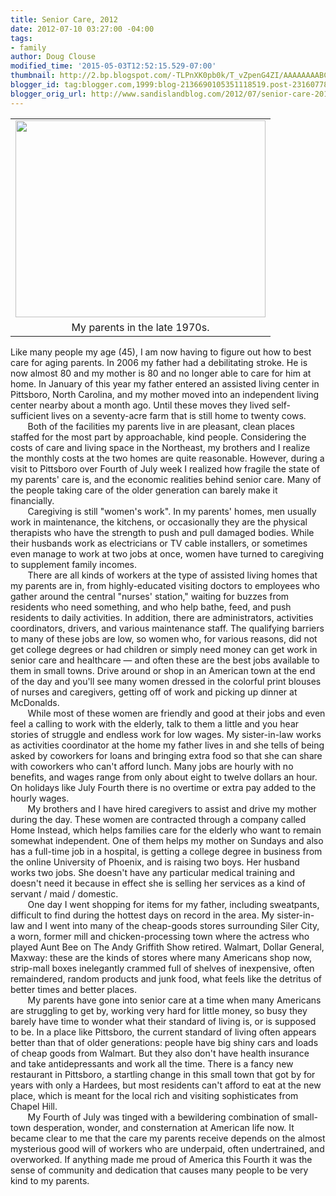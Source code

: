```yaml
---
title: Senior Care, 2012
date: 2012-07-10 03:27:00 -04:00
tags:
- family
author: Doug Clouse
modified_time: '2015-05-03T12:52:15.529-07:00'
thumbnail: http://2.bp.blogspot.com/-TLPnXK0pb0k/T_vZpenG4ZI/AAAAAAAABCU/sROrW4xYdzU/s72-c/Mom+and+Dad+crop.jpg
blogger_id: tag:blogger.com,1999:blog-2136690105351118519.post-2316077827250675623
blogger_orig_url: http://www.sandislandblog.com/2012/07/senior-care-2012.html
---
```


<table align="center" cellpadding="0" cellspacing="0" class="tr-caption-container" style="margin-left: auto; margin-right: auto; text-align: center;"><tbody><tr><td style="text-align: center;"><a href="http://2.bp.blogspot.com/-TLPnXK0pb0k/T_vZpenG4ZI/AAAAAAAABCU/sROrW4xYdzU/s1600/Mom+and+Dad+crop.jpg" imageanchor="1" style="margin-left: auto; margin-right: auto;"><img border="0" src="http://2.bp.blogspot.com/-TLPnXK0pb0k/T_vZpenG4ZI/AAAAAAAABCU/sROrW4xYdzU/s400/Mom+and+Dad+crop.jpg" height="315" width="400" /></a></td></tr><tr><td class="tr-caption" style="text-align: center;">My parents in the late 1970s.</td></tr></tbody></table><div style="text-align: center;"><div style="text-align: left;">Like many people my age (45), I am now having to figure out how to best care for aging parents. In 2006 my father had a debilitating stroke. He is now almost 80 and my mother is 80 and no longer able to care for him at home. In January of this year my father entered an assisted living center in Pittsboro, North Carolina, and my mother moved into an independent living center nearby about a month ago. Until these moves they lived self-sufficient lives on a seventy-acre farm that is still home to twenty cows.&nbsp;</div></div><div>&nbsp; &nbsp; &nbsp; &nbsp;Both of the facilities my parents live in are pleasant, clean places staffed for the most part by approachable, kind people. Considering the costs of care and living space in the Northeast, my brothers and I realize the monthly costs at the two homes are quite reasonable. However, during a visit to Pittsboro over Fourth of July week I realized how fragile the state of my parents' care is, and the economic realities behind senior care. Many of the people taking care of the older generation can barely make it financially.&nbsp;</div><div>&nbsp; &nbsp; &nbsp; &nbsp;Caregiving is still "women's work". In my parents' homes, men usually work in maintenance, the kitchens, or occasionally they are the physical therapists who have the strength to push and pull damaged bodies. While their husbands work as electricians or TV cable installers, or sometimes even manage to work at two jobs at once, women have turned to caregiving to supplement family incomes. </div><div>&nbsp; &nbsp; &nbsp; &nbsp;There are all kinds of workers at the type of assisted living homes that my parents are in, from highly-educated visiting doctors to employees who gather around the central "nurses' station," waiting for buzzes from residents who need something, and who help bathe, feed, and push residents to daily activities. In addition, there are administrators, activities coordinators, drivers, and various maintenance staff. The qualifying barriers to many of these jobs are low, so women who, for various reasons, did not get college degrees or had children or simply need money can get work in senior care and healthcare — and often these are the best jobs available to them in small towns. Drive around or shop in an American town at the end of the day and you'll see many women dressed in the colorful print blouses of nurses and caregivers, getting off of work and picking up dinner at McDonalds.&nbsp;</div><div>&nbsp; &nbsp; &nbsp; &nbsp;While most of these women are friendly and good at their jobs and even feel a calling to work with the elderly, talk to them a little and you hear stories of struggle and endless work for low wages. My sister-in-law works as activities coordinator at the home my father lives in and she tells of being asked by coworkers for loans and bringing extra food so that she can share with coworkers who can't afford lunch. Many jobs are hourly with no benefits, and wages range from only about eight to twelve dollars an hour. On holidays like July Fourth there is no overtime or extra pay added to the hourly wages.&nbsp;</div><div>&nbsp; &nbsp; &nbsp; &nbsp;My brothers and I have hired caregivers to assist and drive my mother during the day. These women are contracted through a company called Home Instead, which helps families care for the elderly who want to remain somewhat independent. One of them helps my mother on Sundays and also has a full-time job in a hospital, is getting a college degree in business from the online University of Phoenix, and is raising two boys. Her husband works two jobs. She doesn't have any particular medical training and doesn't need it because in effect she is selling her services as a kind of servant / maid / domestic.&nbsp;</div><div>&nbsp; &nbsp; &nbsp; &nbsp;One day I went shopping for items for my father, including sweatpants, difficult to find during the hottest days on record in the area. My sister-in-law and I went into many of the cheap-goods stores surrounding Siler City, a worn, former mill and chicken-processing town where the actress who played Aunt Bee on The Andy Griffith Show retired. Walmart, Dollar General, Maxway: these are the kinds of stores where many Americans shop now, strip-mall boxes inelegantly crammed full of shelves of inexpensive, often remaindered, random products and junk food, what feels like the detritus of better times and better places. </div><div>&nbsp; &nbsp; &nbsp; &nbsp;My parents have gone into senior care at a time when many Americans are struggling to get by, working very hard for little money, so busy they barely have time to wonder what their standard of living is, or is supposed to be. In a place like Pittsboro, the current standard of living often appears better than that of older generations: people have big shiny cars and loads of cheap goods from Walmart. But they also don't have health insurance and take antidepressants and work all the time. There is a fancy new restaurant in Pittsboro, a startling change in this small town that got by for years with only a Hardees, but most residents can't afford to eat at the new place, which is meant for the local rich and visiting sophisticates from Chapel Hill.&nbsp;</div><div>&nbsp; &nbsp; &nbsp; &nbsp;My Fourth of July was tinged with a bewildering combination of small-town desperation, wonder, and consternation at American life now. It became clear to me that the care my parents receive depends on the almost mysterious good will of workers who are underpaid, often undertrained, and overworked. If anything made me proud of America this Fourth it was the sense of community and dedication that causes many people to be very kind to my parents.&nbsp;</div>